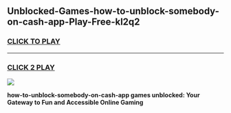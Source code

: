 
## Unblocked-Games-how-to-unblock-somebody-on-cash-app-Play-Free-kl2q2
<h3>
<a href="https://premium76.site?title=how-to-unblock-somebody-on-cash-app&ref=18A1">CLICK TO PLAY</a></h3>
<hr>

<h3>
<a href="https://premium76.site?title=how-to-unblock-somebody-on-cash-app&ref=18A1">CLICK 2 PLAY</a>
  
</h3>

<a href="https://premium76.site?title=how-to-unblock-somebody-on-cash-app&ref=18A1"><img src="https://clearcache.store/games.png"></a>


**how-to-unblock-somebody-on-cash-app games unblocked: Your Gateway to Fun and Accessible Online Gaming**
